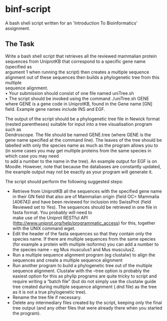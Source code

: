 # binf-script
A bash shell script written for an 'Introduction To Bioinformatics' assignment.

## The Task

Write	a	bash	shell	script	that	retrieves	all	the	reviewed	mammalian	protein	sequences	from	UniprotKB	that	correspond	to	a	specific	gene	name	(specified	as	
argument	1	when	running	the	script)	then	creates	a	multiple	sequence	alignment	out	of	these	sequences	then	builds	a	phylogenetic	tree	from	this	multiple	
sequence	alignment.	
• Your	submission	should	consist	of	one	file	named	uniTree.sh	
• The	script	should	be	invoked	using	the	command	./uniTree.sh GENE	
where	GENE	is	a	gene	code	in	UniprotKB,	found	in	the	Gene	name	[GN]	field.	Example	gene	names	include	INS	and	EGF.		

The	output	of	the	script	should	be	a	phylogenetic	tree	file	in	Newick	format (nested	parentheses)	suitable	for	input	into	a	tree	visualisation	program	such	as	
Dendroscope.	The	file	should	be	named	GENE.tree	(where	GENE	is	the	gene name	specified	at	the	command	line).	The	leaves	of	the	tree	should	be	labelled	with	only	the	species	name	as	much	as	the	program	allows	you	to	(in	some	cases	 you	may	get	multiple	proteins	from	the	same	species	in	which	case	you	may	need	
to	add	a	number	to	the	name	in	the	tree).	An	example	output	for	EGF	is	on	 Moodle.	However,	note	that	because	the	databases	are	constantly	updated,	the	 example	output	may	not	be	exactly	as	your	program	will	generate	it.	

The	script	should	perform	the	following	suggested	steps:	
- Retrieve	from	UniprotKB	all	the	sequences	with	the	specified	gene	 name	in	their	GN	field	that	also	are	of	Mammalian	origin	(field	OC=	 Mammalia	[40674])	and	have	been	reviewed	for	inclusion	into SwissProt	(field	Reviewed	set	to	Yes).	The	sequences	should	be	retrieved	in	one	file	in	fasta	format.	You	probably	will	need	to	
make	use	of	the	Uniprot	RESTful	API	
(http://www.uniprot.org/help/programmatic_access)	for	this,	together	with	the	UNIX	command	wget.	
- Edit	the	header	of	the	fasta	sequences	so	that	they	contain	only	the	 species	name.	If	there	are	multiple	sequences	from	the	same	 species	(for	example	a	protein	with	multiple	isoforms)	you	can	add	 a	number	to	the	species	name	–	eg	Mus	musculus1	and	Mus	musculus2.		
- Run	a	multiple	sequence	alignment	program	(eg	clustalw)	to align	the	sequences	and	create	a	multiple	sequence	alignment	
- Run	another	program	to	build	a	phylogenetic	tree	out	of	the	multiple	sequence	alignment.	Clustalw	with	the	–tree	option	is probably	the	easiest	option	for	this	as phylip	programs	are	quite	tricky	to	script	and	require	writing	a	“batch	file”	(but	do	not	simply	use	the	clustalw	guide	tree	created	during	multiple	sequence	 alignment	(.dnd	file)	as	the	tree	as	it	is	not	a	true	phylogenetic tree).	
- Rename	the	tree	file	if	necessary.	
- Delete	any	intermediary	files	created	by	the	script,	keeping	only the	final	tree	output	(and	any	other	files	that	were	already	there	when	you	started	the	program).
